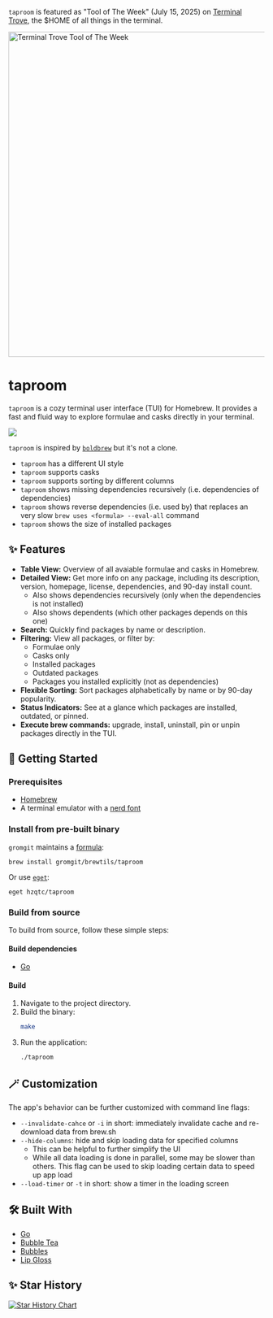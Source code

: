 `taproom` is featured as "Tool of The Week" (July 15, 2025) on [Terminal Trove](https://terminaltrove.com/taproom/), the $HOME of all things in the terminal.

<a href="https://terminaltrove.com/taproom">
    <img src="https://cdn.terminaltrove.com/media/badges/tool_of_the_week/svg/terminal_trove_tool_of_the_week_gold_transparent.svg" alt="Terminal Trove Tool of The Week" width="640" />
</a>

# taproom

`taproom` is a cozy terminal user interface (TUI) for Homebrew. It provides a fast and fluid way to explore formulae and casks directly in your terminal.

![](https://raw.github.com/hzqtc/taproom/master/screenshot.png)

`taproom` is inspired by [`boldbrew`](https://github.com/Valkyrie00/bold-brew) but it's not a clone.

*   `taproom` has a different UI style
*   `taproom` supports casks
*   `taproom` supports sorting by different columns
*   `taproom` shows missing dependencies recursively (i.e. dependencies of dependencies)
*   `taproom` shows reverse dependencies (i.e. used by) that replaces an very slow `brew uses <formula> --eval-all` command
*   `taproom` shows the size of installed packages

## ✨ Features

*   **Table View:** Overview of all avaiable formulae and casks in Homebrew.
*   **Detailed View:** Get more info on any package, including its description, version, homepage, license, dependencies, and 90-day install count.
    * Also shows dependencies recursively (only when the dependencies is not installed)
    * Also shows dependents (which other packages depends on this one)
*   **Search:** Quickly find packages by name or description.
*   **Filtering:** View all packages, or filter by:
    *   Formulae only
    *   Casks only
    *   Installed packages
    *   Outdated packages
    *   Packages you installed explicitly (not as dependencies)
*   **Flexible Sorting:** Sort packages alphabetically by name or by 90-day popularity.
*   **Status Indicators:** See at a glance which packages are installed, outdated, or pinned.
*   **Execute brew commands:** upgrade, install, uninstall, pin or unpin packages directly in the TUI.

## 🚀 Getting Started

### Prerequisites

*   [Homebrew](https://brew.sh/)
*   A terminal emulator with a [nerd font](https://www.nerdfonts.com/)

### Install from pre-built binary

`gromgit` maintains a [formula](https://github.com/gromgit/homebrew-brewtils/blob/main/Formula/taproom.rb):

```
brew install gromgit/brewtils/taproom
```

Or use [`eget`](https://github.com/zyedidia/eget):

```
eget hzqtc/taproom
```

### Build from source

To build from source, follow these simple steps:

#### Build dependencies

*   [Go](https://go.dev/doc/install)

#### Build

1.  Navigate to the project directory.
2.  Build the binary:
    ```sh
    make
    ```
3.  Run the application:
    ```sh
    ./taproom
    ```

## 🪄 Customization

The app's behavior can be further customized with command line flags:

*   `--invalidate-cahce` or `-i` in short: immediately invalidate cache and re-download data from brew.sh
*   `--hide-columns`: hide and skip loading data for specified columns
    * This can be helpful to further simplify the UI
    * While all data loading is done in parallel, some may be slower than others. This flag can be used to skip loading certain data to speed up app load
*   `--load-timer` or `-t` in short: show a timer in the loading screen


## 🛠️ Built With

*   [Go](https://go.dev/)
*   [Bubble Tea](https://github.com/charmbracelet/bubbletea)
*   [Bubbles](https://github.com/charmbracelet/bubbles)
*   [Lip Gloss](https://github.com/charmbracelet/lipgloss)

## ✨ Star History

[![Star History Chart](https://api.star-history.com/svg?repos=hzqtc/taproom&type=Date)](https://www.star-history.com/#hzqtc/taproom&Date)
